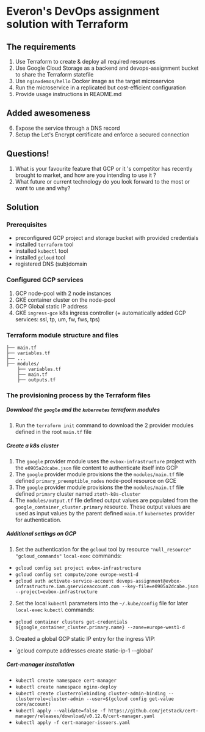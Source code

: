 # Everon's DevOps assignment solution with Terraform
## The requirements
1. Use Terraform to create & deploy all required resources
2. Use Google Cloud Storage as a backend and devops-assignment bucket to share the Terraform statefile
3. Use `nginxdemos/hello` Docker image as the target microservice
4. Run the microservice in a replicated but cost-efficient configuration
5. Provide usage instructions in README.md

## Added awesomeness
6. Expose the service through a DNS record
7. Setup the Let's Encrypt certificate and enforce a secured connection

## Questions!
1. What is your favourite feature that GCP or it 's competitor has recently brought to market, and how are you intending to use it ?
2. What future or current technology do you look forward to the most or want to use and why?

## Solution
### Prerequisites
- preconfigured GCP project and storage bucket with provided credentials 
- installed `terraform` tool
- installed `kubectl` tool
- installed `gcloud` tool
- registered DNS (sub)domain
 
### Configured GCP services
1. GCP node-pool with 2 node instances
2. GKE container cluster on the node-pool
3. GCP Global static IP address
4. GKE `ingress-gce` k8s ingress controller (+ automatically added GCP services: ssl, tp, um, fw, fws, tps)

### Terraform module structure and files
```
├── main.tf
├── variables.tf
├── ...
├── modules/
    ├── variables.tf
    ├── main.tf
    ├── outputs.tf
```

### The provisioning process by the Terraform files
##### Download the `google` and the `kubernetes` terraform modules
1. Run the `terraform init` command to download the 2 provider modules defined in the root `main.tf` file

##### Create a k8s cluster
1. The `google` provider module uses the `evbox-infrastructure` project with the `e0905a2dcabe.json` file
   content to authenticate itself into GCP
2. The `google` provider module provisions the the `modules/main.tf`
   file defined `primary_preemptible_nodes` node-pool resource on GCE 
3. The `google` provider module provisions the the `modules/main.tf`
   file defined `primary` cluster named `ztoth-k8s-cluster`
4. The `modules/output.tf` file defined output values are populated from the `google_container_cluster.primary` resource.
   These output values are used as input values by the parent defined `main.tf` `kubernetes` provider for authentication.

##### Additional settings on GCP
1. Set the authentication for the `gcloud` tool by resource `"null_resource" "gcloud_commands"` `local-exec` commands:
- `gcloud config set project evbox-infrastructure`
- `gcloud config set compute/zone europe-west1-d`
- `gcloud auth activate-service-account devops-assignment@evbox-infrastructure.iam.gserviceaccount.com --key-file=e0905a2dcabe.json --project=evbox-infrastructure`
2. Set the local `kubectl` parameters into the `~/.kube/config` file for later `local-exec` `kubectl` commands:
- `gcloud container clusters get-credentials ${google_container_cluster.primary.name} --zone=europe-west1-d`
3. Created a global GCP static IP entry for the ingress VIP: 
- `gcloud compute addresses create static-ip-1 --global'

##### Cert-manager installation
- `kubectl create namespace cert-manager`
- `kubectl create namespace nginx-deploy`
- `kubectl create clusterrolebinding cluster-admin-binding --clusterrole=cluster-admin --user=$(gcloud config get-value core/account)`
- `kubectl apply --validate=false -f https://github.com/jetstack/cert-manager/releases/download/v0.12.0/cert-manager.yaml`
- `kubectl apply -f cert-manager-issuers.yaml`
